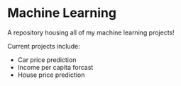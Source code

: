 # Machine Learning

A repository housing all of my machine learning projects!

Current projects include:
* Car price prediction
* Income per capita forcast
* House price prediction
